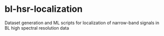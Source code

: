 # bl-hsr-localization
Dataset generation and ML scripts for localization of narrow-band signals in BL high spectral resolution data
